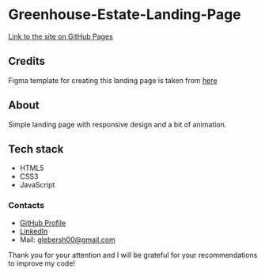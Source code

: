 # Greenhouse-Estate-Landing-Page

[Link to the site on GitHub Pages](https://glebersh.github.io/Greenhouse-Estate-Landing-Page/)

## Credits

Figma template for creating this landing page is taken from [here](https://figma.community/topic/1335-shablon-green-house-dlya-figma/)

## About

Simple landing page with responsive design and a bit of animation.

## Tech stack

* HTML5
* CSS3
* JavaScript

### Contacts 

* [GitHub Profile](https://github.com/glebersh)
* [LinkedIn](https://www.linkedin.com/in/gleb-ershov-804b50232/)
* Mail: glebersh00@gmail.com

Thank you for your attention and I will be grateful for your recommendations to improve my code!
